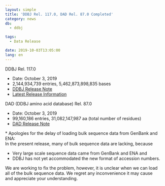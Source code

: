 ```yaml
---
layout: simple
title: 'DDBJ Rel. 117.0, DAD Rel. 87.0 Completed'
category: news
db:
  - ddbj

tags:
  - Data Release

date: 2019-10-03T13:05:00
lang: en
---
```


<p><span class="bold">DDBJ Rel. 117.0</span></p>

<ul class="bottom_space">
    <li>Date: October 3, 2019</li>
    <li>2,144,934,739 entries, 5,462,873,898,835 bases</li>
    <li><a href="ftp://ftp.ddbj.nig.ac.jp/ddbj_database/release_note_archive/ddbj/ddbjrel.117.txt">DDBJ Release Note</a></li>
    <li><a href="/latest-releases-e.html">Latest Release Information</a></li>
</ul>

<p><span class="bold">DAD (DDBJ amino acid database) Rel. 87.0</span></p>

<ul>
    <li>Date: October 3, 2019</li>
    <li>99,160,186 entries, 31,082,147,987 aa (total number of residues)</li>
    <li><a href="ftp://ftp.ddbj.nig.ac.jp/ddbj_database/release_note_archive/dad/dadrel.87.txt">DAD Release Note</a></li>
</ul>

<p class="top_space"><span class="red bold">*</span> <span class="bold">Apologies for the delay of loading bulk sequence data from GenBank and ENA:</span><br>In the present release, many of bulk sequence data are lacking, because</p>

<ul class="decimal">
    <li>Very large scale sequence data came from GenBank and ENA and</li>
    <li>DDBJ has not yet accommodated the new format of accession numbers.</li>
</ul>

<p class="top_space">We are working to fix the problem, however, it is unclear when we can load all of the bulk sequence data. We regret any inconvenience it may cause and appreciate your understanding.</p>
